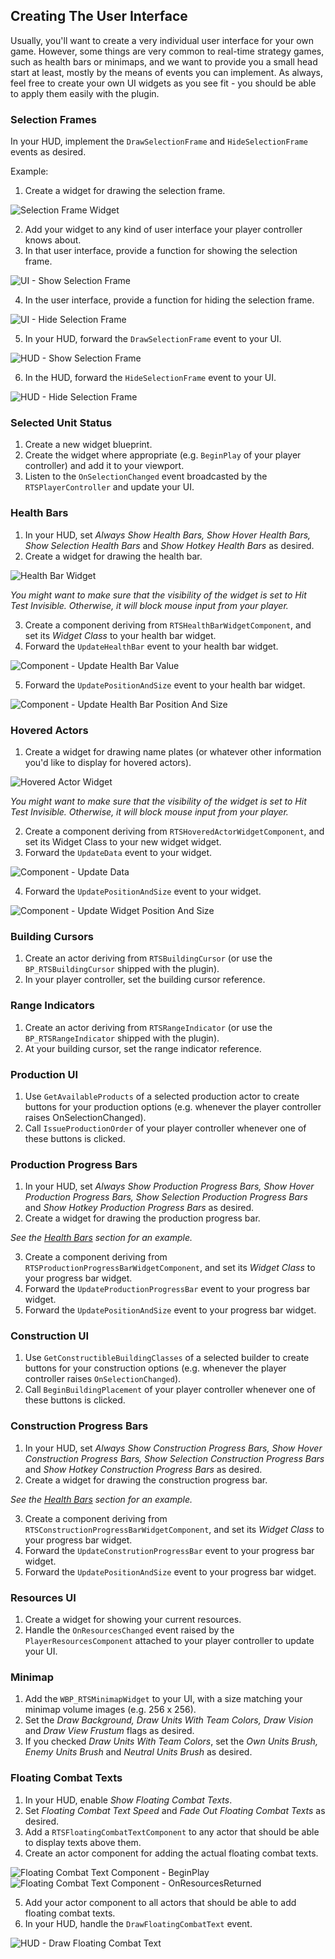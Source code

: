 ## Creating The User Interface

Usually, you'll want to create a very individual user interface for your own game. However, some things are very common to real-time strategy games, such as health bars or minimaps, and we want to provide you a small head start at least, mostly by the means of events you can implement. As always, feel free to create your own UI widgets as you see fit - you should be able to apply them easily with the plugin.


### Selection Frames

In your HUD, implement the `DrawSelectionFrame` and `HideSelectionFrame` events as desired.

Example:

1. Create a widget for drawing the selection frame.

![Selection Frame Widget](Images/SelectionFrameWidget.png)

2. Add your widget to any kind of user interface your player controller knows about.
3. In that user interface, provide a function for showing the selection frame.

![UI - Show Selection Frame](Images/UIShowSelectionFrame.png)

4. In the user interface, provide a function for hiding the selection frame.

![UI - Hide Selection Frame](Images/UIHideSelectionFrame.png)

5. In your HUD, forward the `DrawSelectionFrame` event to your UI.

![HUD - Show Selection Frame](Images/HUDDrawSelectionFrame.png)

6. In the HUD, forward the `HideSelectionFrame` event to your UI.

![HUD - Hide Selection Frame](Images/HUDHideSelectionFrame.png)


### Selected Unit Status

1. Create a new widget blueprint.
1. Create the widget where appropriate (e.g. `BeginPlay` of your player controller) and add it to your viewport.
1. Listen to the `OnSelectionChanged` event broadcasted by the `RTSPlayerController` and update your UI.


### Health Bars

1. In your HUD, set _Always Show Health Bars, Show Hover Health Bars, Show Selection Health Bars_ and _Show Hotkey Health Bars_ as desired.
2. Create a widget for drawing the health bar.

![Health Bar Widget](Images/HealthBarWidget.png)

_You might want to make sure that the visibility of the widget is set to Hit Test Invisible. Otherwise, it will block mouse input from your player._

3. Create a component deriving from `RTSHealthBarWidgetComponent`, and set its _Widget Class_ to your health bar widget.
4. Forward the `UpdateHealthBar` event to your health bar widget.

![Component - Update Health Bar Value](Images/UpdateHealthBarValue.png)

5. Forward the `UpdatePositionAndSize` event to your health bar widget.

![Component - Update Health Bar Position And Size](Images/UpdateHealthBarPositionAndSize.png)


### Hovered Actors

1. Create a widget for drawing name plates (or whatever other information you'd like to display for hovered actors).

![Hovered Actor Widget](Images/HoveredActorWidget.png)

_You might want to make sure that the visibility of the widget is set to Hit Test Invisible. Otherwise, it will block mouse input from your player._

2. Create a component deriving from `RTSHoveredActorWidgetComponent`, and set its Widget Class to your new widget widget.
3. Forward the `UpdateData` event to your widget.

![Component - Update Data](Images/UpdateHoveredActorData.png)

4. Forward the `UpdatePositionAndSize` event to your widget.

![Component - Update Widget Position And Size](Images/UpdateHoveredActorPositionAndSize.png)


### Building Cursors

1. Create an actor deriving from `RTSBuildingCursor` (or use the `BP_RTSBuildingCursor` shipped with the plugin).
1. In your player controller, set the building cursor reference.


### Range Indicators

1. Create an actor deriving from `RTSRangeIndicator` (or use the `BP_RTSRangeIndicator` shipped with the plugin).
1. At your building cursor, set the range indicator reference.


### Production UI

1. Use `GetAvailableProducts` of a selected production actor to create buttons for your production options (e.g. whenever the player controller raises OnSelectionChanged).
1. Call `IssueProductionOrder` of your player controller whenever one of these buttons is clicked.


### Production Progress Bars

1. In your HUD, set _Always Show Production Progress Bars, Show Hover Production Progress Bars, Show Selection Production Progress Bars_ and _Show Hotkey Production Progress Bars_ as desired.
2. Create a widget for drawing the production progress bar.

_See the [Health Bars](#health-bars) section for an example._

3. Create a component deriving from `RTSProductionProgressBarWidgetComponent`, and set its _Widget Class_ to your progress bar widget.
4. Forward the `UpdateProductionProgressBar` event to your progress bar widget.
5. Forward the `UpdatePositionAndSize` event to your progress bar widget.


### Construction UI

1. Use `GetConstructibleBuildingClasses` of a selected builder to create buttons for your construction options (e.g. whenever the player controller raises `OnSelectionChanged`).
1. Call `BeginBuildingPlacement` of your player controller whenever one of these buttons is clicked.


### Construction Progress Bars

1. In your HUD, set _Always Show Construction Progress Bars, Show Hover Construction Progress Bars, Show Selection Construction Progress Bars_ and _Show Hotkey Construction Progress Bars_ as desired.
2. Create a widget for drawing the construction progress bar.

_See the [Health Bars](#health-bars) section for an example._

3. Create a component deriving from `RTSConstructionProgressBarWidgetComponent`, and set its _Widget Class_ to your progress bar widget.
4. Forward the `UpdateConstrutionProgressBar` event to your progress bar widget.
5. Forward the `UpdatePositionAndSize` event to your progress bar widget.


### Resources UI

1. Create a widget for showing your current resources.
1. Handle the `OnResourcesChanged` event raised by the `PlayerResourcesComponent` attached to your player controller to update your UI.


### Minimap

1. Add the `WBP_RTSMinimapWidget` to your UI, with a size matching your minimap volume images (e.g. 256 x 256).
1. Set the _Draw Background, Draw Units With Team Colors, Draw Vision_ and _Draw View Frustum_ flags as desired.
1. If you checked _Draw Units With Team Colors_, set the _Own Units Brush, Enemy Units Brush_ and _Neutral Units Brush_ as desired.


### Floating Combat Texts

1. In your HUD, enable _Show Floating Combat Texts_.
2. Set _Floating Combat Text Speed_ and _Fade Out Floating Combat Texts_ as desired.
3. Add a `RTSFloatingCombatTextComponent` to any actor that should be able to display texts above them.
4. Create an actor component for adding the actual floating combat texts.

![Floating Combat Text Component - BeginPlay](Images/FloatingCombatTextComponentBeginPlay.png)
![Floating Combat Text Component - OnResourcesReturned](Images/FloatingCombatTextComponentOnResourcesReturned.png)

5. Add your actor component to all actors that should be able to add floating combat texts.
6. In your HUD, handle the `DrawFloatingCombatText` event.

![HUD - Draw Floating Combat Text](Images/HUDDrawFloatingCombatText.png)
